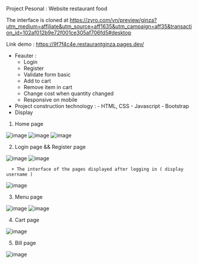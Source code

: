 Project Pesonal :   Website restaurant food

The interface is cloned at https://zyro.com/vn/preview/ginza?utm_medium=affiliate&utm_source=aff1635&utm_campaign=aff35&transaction_id=102af012b9e72f001ce305af706fd5#desktop

Link demo : https://9f7f4c4e.restaurantginza.pages.dev/


  * Feauter :
    - Login
    - Register
    - Validate form basic
    - Add to cart
    - Remove item in cart
    - Change cost when quantity changed
    - Responsive on mobile
   * Project construction technology :
    - HTML, CSS
    - Javascript
    - Bootstrap
   * Display
   
   1. Home page
   
   ![image](https://user-images.githubusercontent.com/113413905/222323283-d1874378-a782-43cf-8c91-0d2ad7741d58.png)
   ![image](https://user-images.githubusercontent.com/113413905/222323388-38e1a1c4-15fd-4253-b046-aea2f7dea29e.png)
   ![image](https://user-images.githubusercontent.com/113413905/222323659-c1c358df-d31b-40dd-a832-7fcac1f8b85b.png)
   
   2. Login page && Register page
   
   ![image](https://user-images.githubusercontent.com/113413905/222323909-3d649094-67c7-4646-b7c7-898c11f542ae.png)
   ![image](https://user-images.githubusercontent.com/113413905/222324018-17e064c8-b6df-4d22-8914-1dfe722e5fa2.png)
   
      + The interface of the pages displayed after logging in ( display username )
   
   ![image](https://user-images.githubusercontent.com/113413905/222324085-67fa03e7-a445-4a9a-bca2-6670d4128265.png)

   3. Menu page
   
   ![image](https://user-images.githubusercontent.com/113413905/222324401-9bee0120-7464-412d-a956-358eef03051b.png)
   ![image](https://user-images.githubusercontent.com/113413905/222324446-e288bff1-82c5-41ff-b059-fe61e2273871.png)
    
   4. Cart page
   
   ![image](https://user-images.githubusercontent.com/113413905/222324534-8206435f-d961-46ca-8aff-c0f8a9c3f632.png)
   
   5. Bill page
   
   ![image](https://user-images.githubusercontent.com/113413905/222324614-aa3b9ad1-016b-41d3-82be-fe153a9dbb52.png)




   
